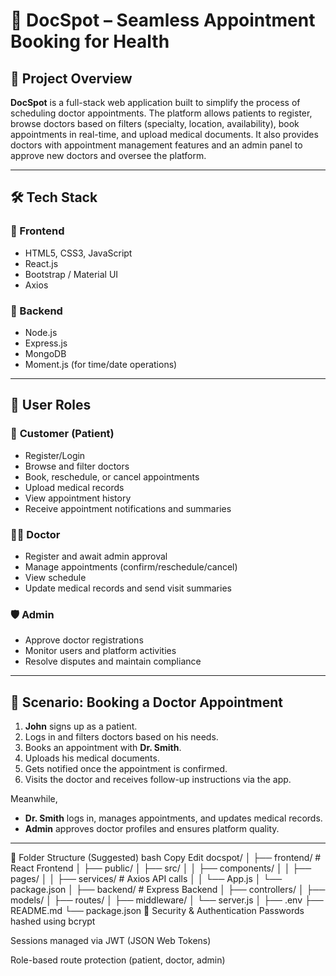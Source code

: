 # 📅 DocSpot – Seamless Appointment Booking for Health

## 🚀 Project Overview

**DocSpot** is a full-stack web application built to simplify the process of scheduling doctor appointments. The platform allows patients to register, browse doctors based on filters (specialty, location, availability), book appointments in real-time, and upload medical documents. It also provides doctors with appointment management features and an admin panel to approve new doctors and oversee the platform.

---

## 🛠️ Tech Stack

### 🔹 Frontend
- HTML5, CSS3, JavaScript
- React.js
- Bootstrap / Material UI
- Axios

### 🔹 Backend
- Node.js
- Express.js
- MongoDB
- Moment.js (for time/date operations)

---

## 👥 User Roles

### 👤 **Customer (Patient)**
- Register/Login
- Browse and filter doctors
- Book, reschedule, or cancel appointments
- Upload medical records
- View appointment history
- Receive appointment notifications and summaries

### 👨‍⚕️ **Doctor**
- Register and await admin approval
- Manage appointments (confirm/reschedule/cancel)
- View schedule
- Update medical records and send visit summaries

### 🛡️ **Admin**
- Approve doctor registrations
- Monitor users and platform activities
- Resolve disputes and maintain compliance



---

## 🧪 Scenario: Booking a Doctor Appointment

1. **John** signs up as a patient.
2. Logs in and filters doctors based on his needs.
3. Books an appointment with **Dr. Smith**.
4. Uploads his medical documents.
5. Gets notified once the appointment is confirmed.
6. Visits the doctor and receives follow-up instructions via the app.

Meanwhile,
- **Dr. Smith** logs in, manages appointments, and updates medical records.
- **Admin** approves doctor profiles and ensures platform quality.

---
📁 Folder Structure (Suggested)
bash
Copy
Edit
docspot/
│
├── frontend/                 # React Frontend
│   ├── public/
│   ├── src/
│   │   ├── components/
│   │   ├── pages/
│   │   ├── services/       # Axios API calls
│   │   └── App.js
│   └── package.json
│
├── backend/                 # Express Backend
│   ├── controllers/
│   ├── models/
│   ├── routes/
│   ├── middleware/
│   └── server.js
│
├── .env
├── README.md
└── package.json
🔐 Security & Authentication
Passwords hashed using bcrypt

Sessions managed via JWT (JSON Web Tokens)

Role-based route protection (patient, doctor, admin)
